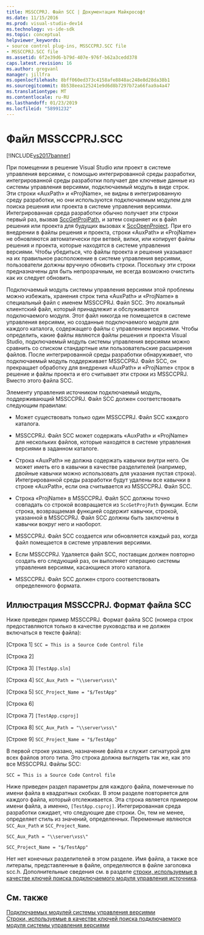 ```yaml
---
title: MSSCCPRJ. Файл SCC | Документация Майкрософт
ms.date: 11/15/2016
ms.prod: visual-studio-dev14
ms.technology: vs-ide-sdk
ms.topic: conceptual
helpviewer_keywords:
- source control plug-ins, MSSCCPRJ.SCC file
- MSSCCPRJ.SCC file
ms.assetid: 6f2e39d6-b79d-407e-976f-b62a3cedd378
caps.latest.revision: 16
ms.author: gregvanl
manager: jillfra
ms.openlocfilehash: 8bff060ed373c4158afe8848ac248e8d28da38b1
ms.sourcegitcommit: 8b538eea125241e9d6d8b7297b72a66faa9a4a47
ms.translationtype: MT
ms.contentlocale: ru-RU
ms.lasthandoff: 01/23/2019
ms.locfileid: "58991232"
---
```

# <a name="mssccprjscc-file"></a>Файл MSSCCPRJ.SCC
[!INCLUDE[vs2017banner](../includes/vs2017banner.md)]

При помещении в решение Visual Studio или проект в системе управления версиями, с помощью интегрированной среды разработки, интегрированной среды разработки получает две ключевые данные из системы управления версиями, подключаемый модуль в виде строк. Эти строки «AuxPath» и «ProjName», не видны в интегрированную среду разработки, но они используются подключаемым модулем для поиска решения или проекта в системе управления версиями. Интегрированная среда разработки обычно получает эти строки первый раз, вызвав [SccGetProjPath](../extensibility/sccgetprojpath-function.md), и затем сохраняет их в файл решения или проекта для будущих вызовах к [SccOpenProject](../extensibility/sccopenproject-function.md). При его внедрении в файлы решения и проекта, строки «AuxPath» и «ProjName» не обновляются автоматически при ветвей, вилки, или копирует файлы решения и проекта, которые находятся в системе управления версиями. Чтобы убедиться, что файлы проекта и решения указывают на их правильное расположение в системе управления версиями, пользователи должны вручную обновить строки. Поскольку эти строки предназначены для быть непрозрачным, не всегда возможно очистить как их следует обновить.  
  
 Подключаемый модуль системы управления версиями этой проблемы можно избежать, хранения строк типа «AuxPath» и «ProjName» в специальный файл с именем MSSCCPRJ. Файл SCC. Это локальный клиентский файл, который принадлежит и обслуживается подключаемого модуля. Этот файл никогда не помещается в системе управления версиями, но созданные подключаемого модуля для каждого каталога, содержащего файлы с управлением версиями. Чтобы определить, какие файлы являются файлы решения и проекта Visual Studio, подключаемый модуль системы управления версиями можно сравнить со списком стандартные или пользовательские расширения файлов. После интегрированной среды разработки обнаруживает, что подключаемый модуль поддерживает MSSCCPRJ. Файл SCC, он прекращает обработку для внедрения «AuxPath» и «ProjName» строк в решение и файлы проекта и его считывает эти строки из MSSCCPRJ. Вместо этого файла SCC.  
  
 Элементу управления источником подключаемый модуль, поддерживающий MSSCCPRJ. Файл SCC должен соответствовать следующим правилам:  
  
-   Может существовать только один MSSCCPRJ. Файл SCC каждого каталога.  
  
-   MSSCCPRJ. Файл SCC может содержать «AuxPath» и «ProjName» для нескольких файлов, которые находятся в системе управления версиями в заданном каталоге.  
  
-   Строка «AuxPath» не должна содержать кавычки внутри него. Он может иметь его в кавычки в качестве разделителей (например, двойные кавычки можно использовать для указания пустая строка). Интегрированной среды разработки будут удалены все кавычки в строке «AuxPath», если она считывается из MSSCCPRJ. Файл SCC.  
  
-   Строка «ProjName» в MSSCCPRJ. Файл SCC должны точно совпадать со строкой возвращается из `SccGetProjPath` функции. Если строка, возвращаемая функцией содержит кавычки, строкой, указанной в MSSCCPRJ. Файл SCC должны быть заключены в кавычки вокруг него и наоборот.  
  
-   MSSCCPRJ. Файл SCC создается или обновляется каждый раз, когда файл помещается в системе управления версиями.  
  
-   Если MSSCCPRJ. Удаляется файл SCC, поставщик должен повторно создать его следующий раз, он выполняет операцию системы управления версиями, касающиеся этого каталога.  
  
-   MSSCCPRJ. Файл SCC должен строго соответствовать определенного формата.  
  
## <a name="an-illustration-of-the-mssccprjscc-file-format"></a>Иллюстрация MSSCCPRJ. Формат файла SCC  
 Ниже приведен пример MSSCCPRJ. Формат файла SCC (номера строк предоставляются только в качестве руководства и не должен включаться в тексте файла):  
  
 [Строка 1] `SCC = This is a Source Code Control file`  
  
 [Строка 2]  
  
 [Строка 3] `[TestApp.sln]`  
  
 [Строка 4] `SCC_Aux_Path = "\\server\vss\"`  
  
 [Строка 5] `SCC_Project_Name = "$/TestApp"`  
  
 [Строка 6]  
  
 [Строка 7] `[TestApp.csproj]`  
  
 [Строка 8] `SCC_Aux_Path = "\\server\vss\"`  
  
 [Строке 9] `SCC_Project_Name = "$/TestApp"`  
  
 В первой строке указано, назначение файла и служит сигнатурой для всех файлов этого типа. Это строка должна выглядеть так же, как это все MSSCCPRJ. Файлы SCC:  
  
 `SCC = This is a Source Code Control file`  
  
 Ниже приведен раздел параметры для каждого файла, помеченные по имени файла в квадратных скобках. В этом разделе повторяется для каждого файла, который отслеживается. Эта строка является примером имени файла, а именно, `[TestApp.csproj]`. Интегрированная среда разработки ожидает, что следующие две строки. Он, тем не менее, определяет стиль из значений, определенных. Переменные являются `SCC_Aux_Path` и `SCC_Project_Name`.  
  
 `SCC_Aux_Path = "\\server\vss\"`  
  
 `SCC_Project_Name = "$/TestApp"`  
  
 Нет нет конечных разделителей в этом разделе. Имя файла, а также все литералы, представленные в файле, определяются в файле заголовка scc.h. Дополнительные сведения см. в разделе [строки, используемые в качестве ключей поиска подключаемого модуля управления источника](../extensibility/strings-used-as-keys-for-finding-a-source-control-plug-in.md).  
  
## <a name="see-also"></a>См. также  
 [Подключаемых модулей системы управления версиями](../extensibility/source-control-plug-ins.md)   
 [Строки, используемые в качестве ключей поиска подключаемого модуля системы управления версиями](../extensibility/strings-used-as-keys-for-finding-a-source-control-plug-in.md)
